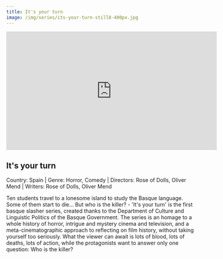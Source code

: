 ```yaml
---
title: It's your turn
image: /img/series/its-your-turn-still8-400px.jpg
---
```

<iframe width="560" height="315" src="https://player.vimeo.com/video/308937406" frameborder="0" allow="accelerometer; autoplay; encrypted-media; gyroscope; picture-in-picture" allowfullscreen></iframe>

## It's your turn 
Country: Spain | Genre: Horror, Comedy | Directors: Rose of Dolls, Oliver Mend | Writers: Rose of Dolls, Oliver Mend

Ten students travel to a lonesome island to study the Basque language. Some of them start to die... But who is the killer? - 'It's your turn' is the first basque slasher series, created thanks to the Department of Culture and Linguistic Politics of the Basque Government. The series is an homage to a whole history of horror, intrigue and mystery cinema and television, and a meta-cinematographic approach to reflecting on film history, without taking yourself too seriously. What the viewer can await is lots of blood, lots of deaths, lots of action, while the protagonists want to answer only one question: Who is the killer?